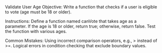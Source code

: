 Validate User Age
Objective: Write a function that checks if a user is eligible to vote (age must be 18 or older).

Instructions:
Define a function named canVote that takes age as a parameter.
If the age is 18 or older, return true; otherwise, return false.
Test the function with various ages.

Common Mistakes:
Using incorrect comparison operators, e.g., > instead of >=.
Logical errors in condition checking that exclude boundary values.
